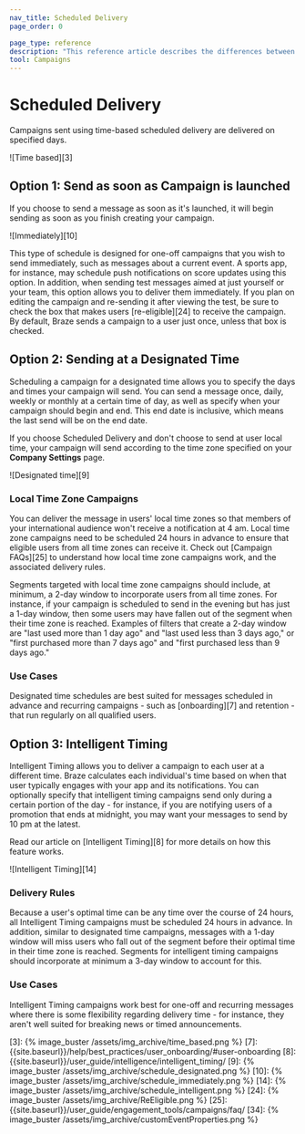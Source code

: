 ```yaml
---
nav_title: Scheduled Delivery
page_order: 0

page_type: reference
description: "This reference article describes the differences between time-based scheduling options for campaign delivery."
tool: Campaigns
---
```


# Scheduled Delivery

Campaigns sent using time-based scheduled delivery are delivered on specified days.

![Time based][3]

## Option 1: Send as soon as Campaign is launched

If you choose to send a message as soon as it's launched, it will begin sending as soon as you finish creating your campaign.

![Immediately][10]

This type of schedule is designed for one-off campaigns that you wish to send immediately, such as messages about a current event. A sports app, for instance, may schedule push notifications on score updates using this option. In addition, when sending test messages aimed at just yourself or your team, this option allows you to deliver them immediately. If you plan on editing the campaign and re-sending it after viewing the test, be sure to check the box that makes users [re-eligible][24] to receive the campaign. By default, Braze sends a campaign to a user just once, unless that box is checked.

## Option 2: Sending at a Designated Time

Scheduling a campaign for a designated time allows you to specify the days and times your campaign will send. You can send a message once, daily, weekly or monthly at a certain time of day, as well as specify when your campaign should begin and end. This end date is inclusive, which means the last send will be on the end date. 

If you choose Scheduled Delivery and don't choose to send at user local time, your campaign will send according to the time zone specified on your **Company Settings** page.

![Designated time][9]

### Local Time Zone Campaigns

You can deliver the message in users' local time zones so that members of your international audience won't receive a notification at 4 am. Local time zone campaigns need to be scheduled 24 hours in advance to ensure that eligible users from all time zones can receive it. Check out [Campaign FAQs][25] to understand how local time zone campaigns work, and the associated delivery rules.

Segments targeted with local time zone campaigns should include, at minimum, a 2-day window to incorporate users from all time zones. For instance, if your campaign is scheduled to send in the evening but has just a 1-day window, then some users may have fallen out of the segment when their time zone is reached. Examples of filters that create a 2-day window are "last used more than 1 day ago" and "last used less than 3 days ago," or "first purchased more than 7 days ago" and "first purchased less than 9 days ago."

### Use Cases

Designated time schedules are best suited for messages scheduled in advance and recurring campaigns - such as [onboarding][7] and retention - that run regularly on all qualified users.

## Option 3: Intelligent Timing

Intelligent Timing allows you to deliver a campaign to each user at a different time. Braze calculates each individual's time based on when that user typically engages with your app and its notifications. You can optionally specify that intelligent timing campaigns send only during a certain portion of the day - for instance, if you are notifying users of a promotion that ends at midnight, you may want your messages to send by 10 pm at the latest.

Read our article on [Intelligent Timing][8] for more details on how this feature works.

![Intelligent Timing][14]

### Delivery Rules

Because a user's optimal time can be any time over the course of 24 hours, all Intelligent Timing campaigns must be scheduled 24 hours in advance. In addition, similar to designated time campaigns, messages with a 1-day window will miss users who fall out of the segment before their optimal time in their time zone is reached. Segments for intelligent timing campaigns should incorporate at minimum a 3-day window to account for this.

### Use Cases

Intelligent Timing campaigns work best for one-off and recurring messages where there is some flexibility regarding delivery time - for instance, they aren't well suited for breaking news or timed announcements.

[3]: {% image_buster /assets/img_archive/time_based.png %}
[7]: {{site.baseurl}}/help/best_practices/user_onboarding/#user-onboarding
[8]: {{site.baseurl}}/user_guide/intelligence/intelligent_timing/
[9]: {% image_buster /assets/img_archive/schedule_designated.png %}
[10]: {% image_buster /assets/img_archive/schedule_immediately.png %}
[14]: {% image_buster /assets/img_archive/schedule_intelligent.png %}
[24]: {% image_buster /assets/img_archive/ReEligible.png %}
[25]: {{site.baseurl}}/user_guide/engagement_tools/campaigns/faq/
[34]: {% image_buster /assets/img_archive/customEventProperties.png %}
